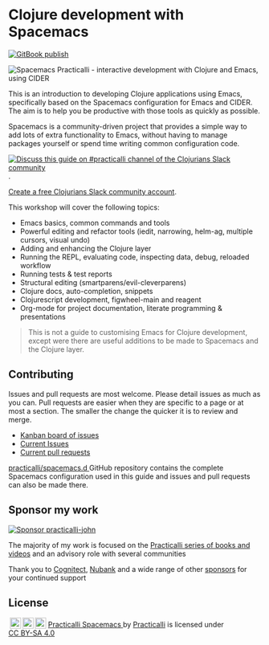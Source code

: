 # Clojure development with Spacemacs

[![GitBook publish](https://github.com/practicalli/spacemacs-content/actions/workflows/publish-website.yaml/badge.svg)](https://github.com/practicalli/spacemacs-content/actions/workflows/publish-website.yaml)

![Spacemacs Practicalli - interactive development with Clojure and Emacs, using CIDER](images/practicalli-spacemacs-book-banner.png)

This is an introduction to developing Clojure applications using Emacs, specifically based on the Spacemacs configuration for Emacs and CIDER.  The aim is to help you be productive with those tools as quickly as possible.

Spacemacs is a community-driven project that provides a simple way to add lots of extra functionality to Emacs, without having to manage packages yourself or spend time writing common configuration code.

[![Discuss this guide on #practicalli channel of the Clojurians Slack community](images/practicalli-slack-channel.png)](https://clojurians.slack.com/messages/practicalli).

[Create a free Clojurians Slack community account](http://clojurians.net/).

This workshop will cover the following topics:
* Emacs basics, common commands and tools
* Powerful editing and refactor tools (iedit, narrowing, helm-ag, multiple cursors, visual undo)
* Adding and enhancing the Clojure layer
* Running the REPL, evaluating code, inspecting data, debug, reloaded workflow
* Running tests & test reports
* Structural editing (smartparens/evil-cleverparens)
* Clojure docs, auto-completion, snippets
* Clojurescript development, figwheel-main and reagent
* Org-mode for project documentation, literate programming & presentations

> This is not a guide to customising Emacs for Clojure development, except were there are useful additions to be made to Spacemacs and the Clojure layer.


## Contributing
Issues and pull requests are most welcome.  Please detail issues as much as you can.  Pull requests are easier when they are specific to a page or at most a section.  The smaller the change the quicker it is to review and merge.

* [Kanban board of issues](https://github.com/practicalli/spacemacs-content/projects/1)
* [Current Issues](https://github.com/practicalli/spacemacs-content/issues)
* [Current pull requests](https://github.com/practicalli/spacemacs-content/pulls)

[practicalli/spacemacs.d ](https://github.com/practicalli/spacemacs.d/)GitHub repository contains the complete Spacemacs configuration used in this guide and issues and pull requests can also be made there.


## Sponsor my work

[![Sponsor practicalli-john](https://raw.githubusercontent.com/practicalli/graphic-design/live/buttons/practicalli-github-sponsors-button.png)](https://github.com/sponsors/practicalli-john/)

The majority of my work is focused on the [Practicalli series of books and videos](https://practical.li/) and an advisory role with several communities

Thank you to [Cognitect](https://www.cognitect.com/), [Nubank](https://nubank.com.br/) and a wide range of other [sponsors](https://github.com/sponsors/practicalli-john#sponsors) for your continued support


## License

<p xmlns:cc="http://creativecommons.org/ns#" xmlns:dct="http://purl.org/dc/terms/">
<a href="http://creativecommons.org/licenses/by-sa/4.0/?ref=chooser-v1" target="_blank" rel="license noopener noreferrer" style="display:inline-block;">
<img style="height:22px!important;margin-left:3px;vertical-align:text-bottom;" src="https://mirrors.creativecommons.org/presskit/icons/sa.svg?ref=chooser-v1"><img style="height:22px!important;margin-left:3px;vertical-align:text-bottom;" src="https://mirrors.creativecommons.org/presskit/icons/cc.svg?ref=chooser-v1"><img style="height:22px!important;margin-left:3px;vertical-align:text-bottom;" src="https://mirrors.creativecommons.org/presskit/icons/by.svg?ref=chooser-v1"></a>
 <a property="dct:title" rel="cc:attributionURL" href="https://github.com/practicalli/spacemacs">Practicalli Spacemacs </a> by <a rel="cc:attributionURL dct:creator" property="cc:attributionName" href="https://practical.li">Practicalli</a> is licensed under <a href="http://creativecommons.org/licenses/by-sa/4.0/?ref=chooser-v1" target="_blank" rel="license noopener noreferrer" style="display:inline-block;">CC BY-SA 4.0 </a></p>
